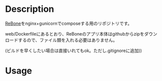 # Description
[ReBone](https://github.com/one-color-low/ReBone_v2)をnginx+gunicornでcomposeする用のリポジトリです。

web/Dockerfileにあるとおり、ReBoneのアプリ本体はgithubからzipをダウンロードするので、ファイル類を入れる必要はありません。

(ビルドを早くしたい場合は直接いれてもok。ただし.gitignoreに追加))

# Usage
